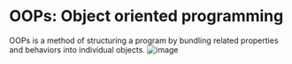 # OOPs: Object oriented programming
OOPs is a method of structuring a program by bundling related properties and behaviors into individual objects.
![image](https://github.com/yuvraj-cyber/OOPs/assets/77912320/76dfa48f-dd0d-49f3-a3fe-ae18d45009c1)

